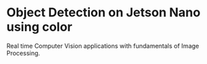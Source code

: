# Object Detection on Jetson Nano using color
Real time Computer Vision applications with fundamentals of Image Processing.
